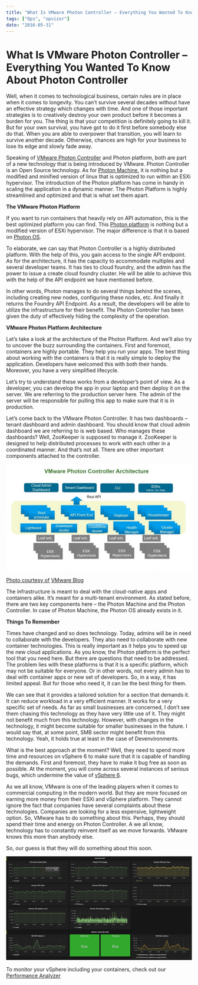 ```yaml
---
title: "What Is VMware Photon Controller – Everything You Wanted To Know About Photon Controller"
tags: ["Ops", "opvizor"]
date: "2016-05-31"
---
```


# What Is VMware Photon Controller – Everything You Wanted To Know About Photon Controller

Well, when it comes to technological business, certain rules are in place when it comes to longevity. You can’t survive several decades without have an effective strategy which changes with time. And one of those important strategies is to creatively destroy your own product before it becomes a burden for you. The thing is that your competition is definitely going to kill it. But for your own survival, you have got to do it first before somebody else do that. When you are able to overpower that transition, you will learn to survive another decade. Otherwise, chances are high for your business to lose its edge and slowly fade away.

Speaking of [VMware Photon Controller](http://blogs.vmware.com/cloudnative/vmware-photon-controller-deep-dive/) and Photon platform, both are part of a new technology that is being introduced by VMware. Photon Controller is an Open Source technology. As for [Photon Machine](http://thenewstack.io/vmwares-photon-platform-and-how-it-treats-containers/), it is nothing but a modified and minified version of linux that is optimized to run within an ESXi hypervisor. The introduction of the Photon platform has come in handy in scaling the application in a dynamic manner. The Photon Platform is highly streamlined and optimized and that is what set them apart.

**The VMware Photon Platform**

If you want to run containers that heavily rely on API automation, this is the best optimized platform you can find. This [Photon platform](http://blogs.vmware.com/cloudnative/vmware-photon-controller-deep-dive/) is nothing but a modified version of ESXi hypervisor. The major difference is that it is based on [Photon OS](https://vmware.github.io/photon/).

To elaborate, we can say that Photon Controller is a highly distributed platform. With the help of this, you gain access to the single API endpoint. As for the architecture, it has the capacity to accommodate multiples and several developer teams. It has ties to cloud foundry, and the admin has the power to issue a create cloud foundry cluster. He will be able to achieve this with the help of the API endpoint we have mentioned before.

In other words, Photon manages to do several things behind the scenes, including creating new nodes, configuring these nodes, etc. And finally it returns the Foundry API Endpoint. As a result, the developers will be able to utilize the infrastructure for their benefit. The Photon Controller has been given the duty of effectively hiding the complexity of the operation.

**VMware Photon Platform Architecture**

Let’s take a look at the architecture of the Photon Platform. And we’ll also try to uncover the buzz surrounding the containers. First and foremost, containers are highly portable. They help you run your apps. The best thing about working with the containers is that it is really simple to deploy the application. Developers have welcomed this with both their hands. Moreover, you have a very simplified lifecycle.

Let’s try to understand these works from a developer’s point of view. As a developer, you can develop the app in your laptop and then deploy it on the server. We are referring to the production server here. The admin of the server will be responsible for pulling this app to make sure that it is in production.

Let’s come back to the VMware Photon Controller. It has two dashboards – tenant dashboard and admin dashboard. You should know that cloud admin dashboard we are referring to is web based. Who manages these dashboards? Well, ZooKeeper is supposed to manage it. ZooKeeper is designed to help distributed processes to work with each other in a coordinated manner. And that’s not all. There are other important components attached to the controller.

[![VMware Photon Architecture](/images/blog/PC-Architecture2-1024x588.jpg)](http://blogs.vmware.com/cloudnative/vmware-photon-controller-deep-dive/)

[](http://blogs.vmware.com/cloudnative/vmware-photon-controller-deep-dive/)

[Photo courtesy of](http://blogs.vmware.com/cloudnative/vmware-photon-controller-deep-dive/) [VMware Blog](http://blogs.vmware.com/cloudnative/vmware-photon-controller-deep-dive/)

The infrastructure is meant to deal with the cloud-native apps and containers alike. It’s meant for a multi-tenant environment. As stated before, there are two key components here – the Photon Machine and the Photon Controller. In case of Photon Machine, the Photon OS already exists in it.

**Things To Remember**

Times have changed and so does technology. Today, admins will be in need to collaborate with the developers. They also need to collaborate with new container technologies. This is really important as it helps you to speed up the new cloud applications. As you know, the Photon platform is the perfect tool that you need here. But there are questions that need to be addressed. The problem lies with these platforms is that it is a specific platform, which may not be suitable for everyone. Or in other words, not every admin has to deal with container apps or new set of developers. So, in a way, it has limited appeal. But for those who need it, it can be the best thing for them.

We can see that it provides a tailored solution for a section that demands it. It can reduce workload in a very efficient manner. It works for a very specific set of needs. As far as small businesses are concerned, I don’t see them chasing this technology as they have very little use of it. They might not benefit much from this technology. However, with changes in the technology, it might become suitable for smaller businesses in the future. I would say that, at some point, SMB sector might benefit from this technology. Yeah, it holds true at least in the case of Devenvironments.

What is the best approach at the moment? Well, they need to spend more time and resources on vSphere 6 to make sure that it is capable of handling the demands. First and foremost, they have to make it bug free as soon as possible. At the moment, you will come across several instances of serious bugs, which undermine the value of [vSphere 6](https://my.vmware.com/en/web/vmware/info/slug/datacenter_cloud_infrastructure/vmware_vsphere/6_0).

As we all know, VMware is one of the leading players when it comes to commercial computing in the modern world. But they are more focused on earning more money from their ESXi and vSphere platform. They cannot ignore the fact that companies have several complaints about these technologies. Companies are looking for a less expensive, lightweight option. So, VMware has to do something about this. Perhaps, they should spend their time and energy on Photon Controller. A we all know, technology has to constantly reinvent itself as we move forwards. VMware knows this more than anybody else. 

So, our guess is that they will do something about this soon.

![Performance Analyzer](/images/blog/perfanalyzer.png)

To monitor your vSphere including your containers, check out our [Performance Analyzer](http://try.opvizor.com/perfanalyzer/)
